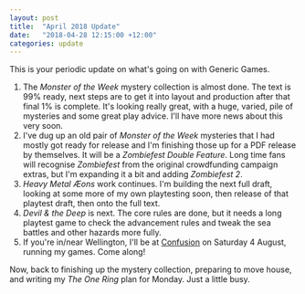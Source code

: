 ```yaml
---
layout: post
title:  "April 2018 Update"
date:   "2018-04-28 12:15:00 +12:00"
categories: update
---
```

This is your periodic update on what's going on with Generic Games.

1. The _Monster of the Week_ mystery collection is almost done. The text is 99% ready, next steps are to get it into layout and production after that final 1% is complete. It's looking really great, with a huge, varied, pile of mysteries and some great play advice. I'll have more news about this very soon.
2. I've dug up an old pair of _Monster of the Week_ mysteries that I had mostly got ready for release and I'm finishing those up for a PDF release by themselves. It will be a _Zombiefest Double Feature_. Long time fans will recognise _Zombiefest_ from the original crowdfunding campaign extras, but I'm expanding it a bit and adding _Zombiefest 2_.
3. _Heavy Metal Æons_ work continues. I'm building the next full draft, looking at some more of my own playtesting soon, then release of that playtest draft, then onto the full text.
4. _Devil & the Deep_ is next. The core rules are done, but it needs a long playtest game to check the advancement rules and tweak the sea battles and other hazards more fully.
5. If you're in/near Wellington, I'll be at [Confusion](http://confusion.rpg.net.nz/) on Saturday 4 August, running my games. Come along!

Now, back to finishing up the mystery collection, preparing to move house, and writing my _The One Ring_ plan for Monday. Just a little busy.
